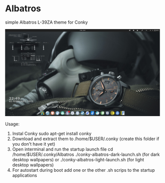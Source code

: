 # Albatros
simple Albatros L-39ZA theme for Conky

<img src=https://github.com/Sky4Viper/Albatros/blob/main/Screenshot-from-2023-02-02-22-49-13.png  alt=Preview><br>

Usage:
1. Instal Conky sudo apt-get install conky
2. Download and extract them to /home/$USER/.conky (create this folder if you don't have it yet)
3. Open interminal and run the startup launch file
cd /home/$USER/.conky/Albatros
./conky-albatros-dark-launch.sh (for dark desktop wallpapers)
or
./conky-albatros-light-launch.sh (for light desktop wallpapers)
4. For autostart during boot add one or the other .sh scrips to the startup applications
